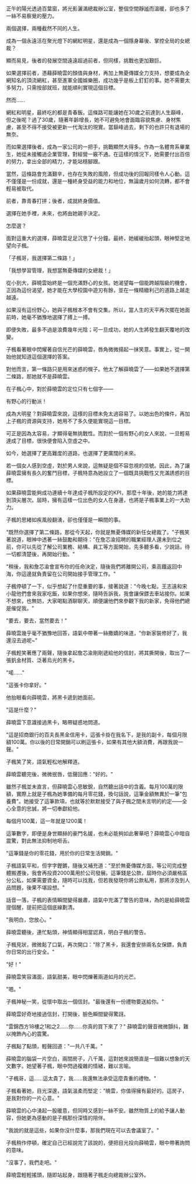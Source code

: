 正午的陽光透過百葉窗，將光影灑滿總裁辦公室，整個空間靜謐而溫暖，卻也多了一絲不易察覺的壓力。

兩個選擇，兩種截然不同的人生。

成為一個永遠活在聚光燈下的網紅明星，還是成為一個隱身幕後、掌控全局的女總裁？

顯而易見，後者的發展空間遠遠超過前者，但同樣，挑戰也更加艱巨。

如果選擇前者，憑藉薛曉雲的顏值與身材，再加上無憂傳媒全力支持，想要成為全網知名的頂流網紅，甚至進軍全國娛樂圈，成功幾乎是板上釘釘的事。她不需要太多努力，只需按部就班，就能順利實現這個目標。

然而……

網紅和明星，最終吃的都是青春飯。這條路可能讓她在30歲之前達到人生巔峰，但之後呢？過了30歲，隨著年齡增長，她不可避免地會面臨容貌焦慮、身材焦慮，甚至不得不接受被更新一代淘汰的現實。當巔峰過去，剩下的也許只有退場的無奈。

而如果選擇後者，成為一家公司的一把手，挑戰顯然大得多。作為一名體育系畢業生，她從未接觸過企業管理，對經營一竅不通。在這樣的情況下，她需要付出百倍的努力，拿出全部的精力，才能站穩腳跟。

當然，這條路會充滿艱辛，也存在失敗的風險，但成功後的回報同樣令人心動。這不僅僅是一份成就，還是一種終身受益的能力和地位，無論歲月如何流轉，都不會輕易被取代。

前者，靠青春打拼；後者，成就終身價值。

選擇在她手裡，未來，也將由她親手決定。

怎麼選？

面對這重大的選擇，薛曉雲足足沉思了十分鐘。最終，她緩緩抬起頭，眼神堅定地望向子楓。

「子楓哥，我選擇第二條路！」

「我想學習管理，我想當無憂傳媒的女總裁！」

從小到大，薛曉雲始終是一個充滿野心的女孩。她渴望每一個能跨越階級的機會，正因為這份渴望，她才能在大學校園中遊刃有餘，並在一條精緻利己的道路上越走越遠。

如果沒有這份野心，她與子楓根本不會有交集。所以，當人生的天平再次擺在她面前時，她毫不猶豫地選擇了搏上一搏。

即便失敗，最多不過是浪費幾年光陰；可一旦成功，她的人生將發生翻天覆地的改變。

子楓看著眼中閃耀著自信光芒的薛曉雲，唇角微微揚起一抹笑意。事實上，從一開始他就知道這個選擇的答案。

對他而言，第一條路只是用來迷惑的幌子。他太了解薛曉雲了——如果她不選擇第二條路，那她就不是薛曉雲。

在子楓心中，對於薛曉雲的定位只有七個字——

有野心的行動派！

成為大明星？對薛曉雲來說，這樣的目標未免太過容易了。以她出色的條件，再加上子楓的資源與支持，她用不了多久便能實現這一目標。

可正是因為太容易，才顯得毫無挑戰性。而對於一個有野心的女人來說，一旦輕易達成了目標，很快便會陷入空虛之中。

如今，她選擇了更高難度的道路，也選擇了更廣闊的未來。

若一個女人感到空虛，對於男人來說，這無疑是個不容忽視的信號。因此，為了讓薛曉雲擁有長久的奮鬥目標，子楓特意為她設立了一個既具挑戰性又充滿誘惑的目標。

如果薛曉雲能夠成功連續十年達成子楓所設定的KPI，那麼十年後，她的能力將達到頂尖層次。屆時，擁有這樣一位出色的女人在身邊，也將是子楓事業上的一大助力。

子楓的思緒如疾風般翻湧，卻也僅僅是一瞬間的事。

"既然你選擇了第二條路，那從今天起，你就是無憂傳媒的新任女總裁了。"子楓笑著說道，眼神中透著一絲鼓勵和期待："在詹芯渝招聘的職業經理人還未到位之前，你可以先從了解公司業務、結構、員工等方面開始，先多聽多看，少說話，待一切都清楚後，再開始行動。"

"稍後，我和詹芯渝會宣布你的任命決定，隨後我們將離開公司，乘高鐵返回中海，你這邊就負責留在公司開始接手管理工作。"

子楓停頓了一下，似乎想起了什麼重要的事，接著說道："今晚七點，王志遠和宋小龍他們會來我家吃飯，如果你想來，隨時告訴我，我會讓保鏢去車站接你。如果不想來，也無妨，大家喝點酒聊聊天，順便讓他們來參觀下我的新家，免得他們總是催促我。"

"要去，要去，當然要去！"

薛曉雲幾乎毫不猶豫地回答，語氣中帶著一絲撒嬌的味道，"你新家裝修好了，我還沒去過呢~"

子楓輕笑著應了兩聲，隨後拿起詹芯渝剛剛遞給他的信封，將其撕開後，取出了一張釩金材質、泛著烏光的黑卡。

"喏……"

"這張卡你拿好。"

他抬眼看向薛曉雲，將黑卡遞到她面前。

"這是什麼？"

薛曉雲下意識接過黑卡，略帶疑惑地問道。

"這是招商銀行的百夫長黑金信用卡，這張卡掛在我名下，是我的副卡，每個月限額100萬。你以後的日常開銷可以刷這張卡，如果有其他大額消費，再跟我說一聲。"

子楓笑了笑，語氣輕松地解釋道。

薛曉雲聽完後，微微抿唇，低聲回應："好的。"

雖然子楓並未直言，但薛曉雲心思敏銳，自然聽出話中的含義。每月100萬的限額，實際上就是子楓為她準備的每月零花錢，換句話說，這筆金額無異於一筆"包養費"。她接受了這筆款項，也就等於默默接受了與子楓之間未言明的約定——全心全意的忠誠，將一切奉獻給他。

每個月100萬，這一年就是1200萬！

這筆數字，即便是身世顯赫的豪門名媛，也未必能夠如此奢華吧？薛曉雲心中暗自震驚，對此無法抑制地咂舌。

"這筆錢是你的零花錢，用於你的日常生活開銷。"

子楓語氣平和，但字字鏗鏘，隨後又補充道："至於無憂傳媒方面，等公司完成整體搬遷後，我會再投資2000萬用於公司發展。這筆錢是公款，屆時你必須嚴格區分公私，如果需要資金，隨時可以找我，但若我發現你將公款私用，那將涉及到人品問題，後果不堪設想。"

話音一落，子楓的表情瞬間變得嚴肅，語氣中充滿了警告的意味，為的是給薛曉雲提個醒，提前把這個底線劃清。

"我明白，您放心。"

薛曉雲聽後，連忙點頭，神情顯得相當認真，明白子楓的警告。

子楓見狀，微微鬆了口氣，再次開口："除了黑卡，我還會安排兩名女保鏢，負責你日常的出行安全。"

"好！"

薛曉雲笑容滿面，語氣甜美，眼中閃爍著兩道如月的光芒。

"嗯。"

子楓神秘一笑，從懷中取出一個信封。"最後還有一份禮物要送給你。"

薛曉雲好奇地接過信封，打開後，臉色瞬間變得驚訝。

"雲錦西方18樓之1和之2……你……你真的買下來了？" 薛曉雲的聲音微微顫抖，難以掩飾內心的震驚。

子楓點了點頭，輕聲回道："一共八千萬。"

薛曉雲的腦袋一片空白，兩間房子，八千萬，這對她來說簡直是一個難以想象的天文數字。她望著子楓，眼中閃過複雜的情緒，難以言喻。

"子楓哥，這……這太貴了，我……我還無法承受這麼貴重的禮物。"

子楓看著她，目光深邃，語氣溫柔而堅定："曉雲，你值得擁有最好的。這房子，是我對你的一片心意。"

薛曉雲的心中湧起一股暖意，但同時又感到一絲不安。雖然物質上的給予讓人動容，但她更為感動的是子楓那份深情的陪伴。

"我說的就是這些，如果你沒什麼事，那我們現在可以去會議室了。"

子楓稍作停頓，確定自己已經說完了該說的，便把目光投向薛曉雲，眼中帶著詢問的意味。

"沒事了，我們走吧。"

薛曉雲輕輕搖頭，隨即站起身，跟隨著子楓走向總裁辦公室外。